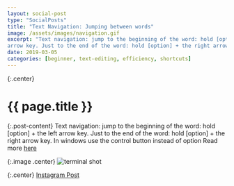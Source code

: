 ```yaml
---
layout: social-post
type: "SocialPosts"
title: "Text Navigation: Jumping between words"
image: /assets/images/navigation.gif
excerpt: "Text navigation: jump to the beginning of the word: hold [option] + the left 
arrow key. Just to the end of the word: hold [option] + the right arrow key."
date: 2019-03-05
categories: [beginner, text-editing, efficiency, shortcuts]
---
```

{:.center}
# {{ page.title }}


{:.post-content}
Text navigation: jump to the beginning of the word: hold [option] + the left 
arrow key. Just to the end of the word: hold [option] + the right arrow key. 
In windows use the control button instead of option
Read more [here](http://osxdaily.com/2012/02/23/keyboard-shortcuts-to-navigate-select-text-mac-os-x/)

{:.image .center}
![terminal shot]({{page.image}})

{:.center}
<a href="https://www.instagram.com/p/BuoEjTKnYEn/" target="_blank">Instagram Post</a>

